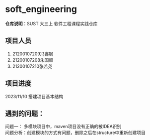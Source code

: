 # soft_engineering
<b>仓库说明</b>：SUST 大三上 软件工程课程实践仓库

## 项目人员
1. 21200107209冯鑫钢
2. 21200107208朱国顺
3. 21200107210张若尧

## 项目进度
2023/11/10 搭建项目基本结构

## 遇到的问题：
问题一： 多模块项目中，maven项目没有正确的被IDEA识别  
问题分析：创建模块的方式有问题，删除之后在structure中重新创建项目
